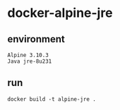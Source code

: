# docker-alpine-jre

## environment
```
Alpine 3.10.3
Java jre-8u231
```

## run
```
docker build -t alpine-jre .
```

